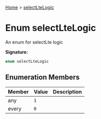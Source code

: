 [Home](../index.md) &gt; [selectLteLogic](./selectltelogic.md)

# Enum selectLteLogic

An enum for selectLte logic

<b>Signature:</b>

```typescript
enum selectLteLogic 
```

## Enumeration Members

|  Member | Value | Description |
|  --- | --- | --- |
|  any | `1` |  |
|  every | `0` |  |

